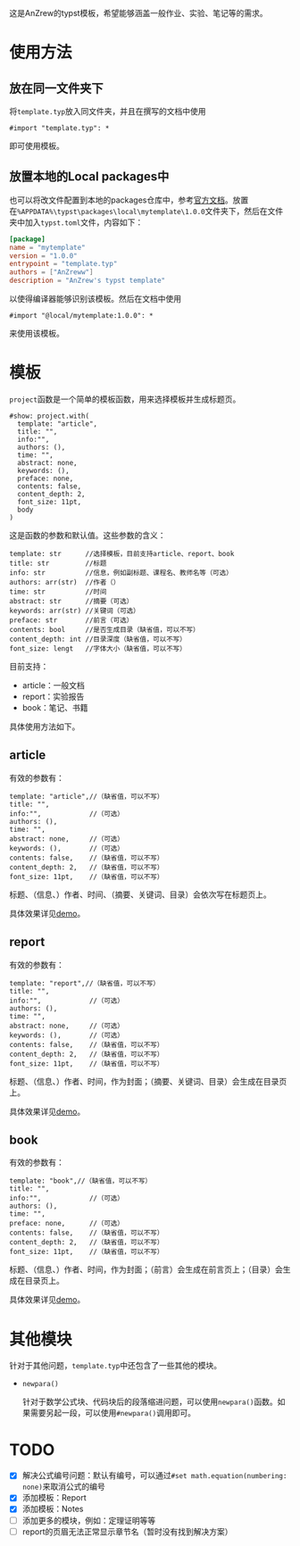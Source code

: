 这是AnZrew的typst模板，希望能够涵盖一般作业、实验、笔记等的需求。

# 使用方法

## 放在同一文件夹下

将`template.typ`放入同文件夹，并且在撰写的文档中使用
```typst
#import "template.typ": *
```
即可使用模板。

## 放置本地的Local packages中

也可以将改文件配置到本地的packages仓库中，参考[官方文档](https://github.com/typst/packages?tab=readme-ov-file#local-packages)。放置在`%APPDATA%\typst\packages\local\mytemplate\1.0.0`文件夹下，然后在文件夹中加入`typst.toml`文件，内容如下：
```toml
[package]
name = "mytemplate"
version = "1.0.0"
entrypoint = "template.typ"
authors = ["AnZreww"]
description = "AnZrew's typst template"
```
以使得编译器能够识别该模板。然后在文档中使用
```typst
#import "@local/mytemplate:1.0.0": *
```
来使用该模板。

# 模板

`project`函数是一个简单的模板函数，用来选择模板并生成标题页。

```typst
#show: project.with(
  template: "article",
  title: "",
  info:"",
  authors: (),
  time: "",
  abstract: none,
  keywords: (),
  preface: none,
  contents: false,
  content_depth: 2,
  font_size: 11pt,
  body
)
```
这是函数的参数和默认值。这些参数的含义：
```typst
template: str      //选择模板，目前支持article、report、book
title: str         //标题
info: str          //信息，例如副标题、课程名、教师名等（可选）
authors: arr(str)  //作者（）
time: str          //时间
abstract: str      //摘要（可选）
keywords: arr(str) //关键词（可选）
preface: str       //前言（可选）
contents: bool     //是否生成目录（缺省值，可以不写）
content_depth: int //目录深度（缺省值，可以不写）
font_size: lengt   //字体大小（缺省值，可以不写）
```

目前支持：
- article：一般文档
- report：实验报告
- book：笔记、书籍

具体使用方法如下。
## article

有效的参数有：
```typst
template: "article",//（缺省值，可以不写）
title: "",
info:"",            //（可选）
authors: (),
time: "",
abstract: none,     //（可选）
keywords: (),       //（可选）
contents: false,    //（缺省值，可以不写）
content_depth: 2,   //（缺省值，可以不写）
font_size: 11pt,    //（缺省值，可以不写）
```
标题、（信息、）作者、时间、（摘要、关键词、目录）会依次写在标题页上。

具体效果详见[demo](demo/article.pdf)。

## report

有效的参数有：
```typst
template: "report",//（缺省值，可以不写）
title: "",
info:"",            //（可选）
authors: (),
time: "",
abstract: none,     //（可选）
keywords: (),       //（可选）
contents: false,    //（缺省值，可以不写）
content_depth: 2,   //（缺省值，可以不写）
font_size: 11pt,    //（缺省值，可以不写）
```
标题、（信息、）作者、时间，作为封面；（摘要、关键词、目录）会生成在目录页上。

具体效果详见[demo](demo/report.pdf)。

## book

有效的参数有：
```typst
template: "book",//（缺省值，可以不写）
title: "",
info:"",            //（可选）
authors: (),
time: "",
preface: none,      //（可选）
contents: false,    //（缺省值，可以不写）
content_depth: 2,   //（缺省值，可以不写）
font_size: 11pt,    //（缺省值，可以不写）
```
标题、（信息、）作者、时间，作为封面；（前言）会生成在前言页上；（目录）会生成在目录页上。

具体效果详见[demo](demo/book.pdf)。

# 其他模块

针对于其他问题，`template.typ`中还包含了一些其他的模块。

- `newpara()`

    针对于数学公式块、代码块后的段落缩进问题，可以使用`newpara()`函数。如果需要另起一段，可以使用`#newpara()`调用即可。

# TODO

- [x] 解决公式编号问题：默认有编号，可以通过`#set math.equation(numbering: none)`来取消公式的编号
- [x] 添加模板：Report
- [x] 添加模板：Notes
- [ ] 添加更多的模块，例如：定理证明等等
- [ ] report的页眉无法正常显示章节名（暂时没有找到解决方案）